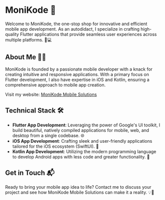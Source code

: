 # MoniKode 🚀

Welcome to MoniKode, the one-stop shop for innovative and efficient mobile app development. As an autodidact, I specialize in crafting high-quality Flutter applications that provide seamless user experiences across multiple platforms. 📱💻

## About Me 🧑‍💻

MoniKode is founded by a passionate mobile developer with a knack for creating intuitive and responsive applications. With a primary focus on Flutter development, I also have expertise in iOS and Kotlin, ensuring a comprehensive approach to mobile app creation.

Visit my website: [MoniKode Mobile Solutions](https://monikode-mobile-solutions.github.io/MoniKodeMobileSolutions.github.io/)

## Technical Stack 🛠️

- **Flutter App Development**: Leveraging the power of Google's UI toolkit, I build beautiful, natively compiled applications for mobile, web, and desktop from a single codebase. 🌐
- **iOS App Development**: Crafting sleek and user-friendly applications tailored for the iOS ecosystem (SwiftUI). 🍏
- **Kotlin App Development**: Utilizing the modern programming language to develop Android apps with less code and greater functionality. 🤖

## Get in Touch 📬

Ready to bring your mobile app idea to life? Contact me to discuss your project and see how MoniKode Mobile Solutions can make it a reality. 💡🤝

